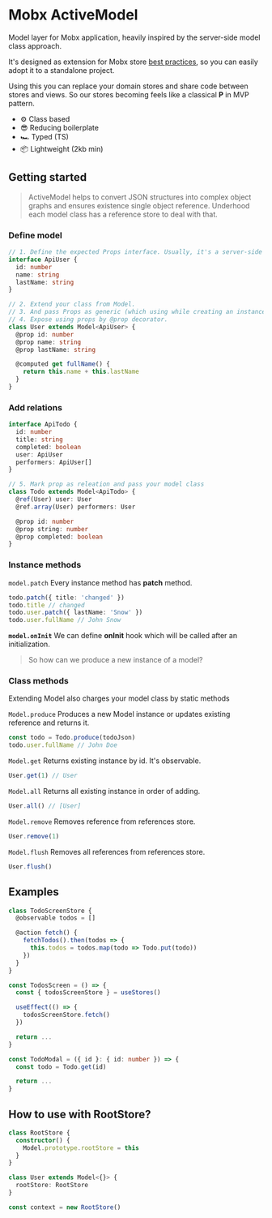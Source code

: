 # Mobx ActiveModel

Model layer for Mobx application, heavily inspired by the server-side model class approach.

It's designed as extension for Mobx store [best practices](https://mobx.js.org/best/store.html), so you can easily adopt it to a standalone project.

Using this you can replace your domain stores and share code between stores and views. So our stores becoming feels like a classical **P** in MVP pattern.

* ⚙️  Class based
* 😎 Reducing boilerplate
* 🏎 Typed (TS)
* 📦 Lightweight (2kb min)

## Getting started
> ActiveModel helps to convert JSON structures into complex object graphs and ensures existence single object reference. Underhood each model class has a reference store to deal with that.

### Define model
```typescript
// 1. Define the expected Props interface. Usually, it's a server-side JSON structure.
interface ApiUser {
  id: number
  name: string
  lastName: string
}

// 2. Extend your class from Model.
// 3. And pass Props as generic (which using while creating an instance and updating it).
// 4. Expose using props by @prop decorator.
class User extends Model<ApiUser> {
  @prop id: number
  @prop name: string
  @prop lastName: string

  @computed get fullName() {
    return this.name + this.lastName
  }
}
```
### Add relations
```typescript
interface ApiTodo {
  id: number
  title: string
  completed: boolean
  user: ApiUser
  performers: ApiUser[]
}

// 5. Mark prop as releation and pass your model class
class Todo extends Model<ApiTodo> {
  @ref(User) user: User
  @ref.array(User) performers: User

  @prop id: number
  @prop string: number
  @prop completed: boolean
}
```
### Instance methods
`model.patch`
Every instance method has **patch** method.
```typescript
todo.patch({ title: 'changed' })
todo.title // changed
todo.user.patch({ lastName: 'Snow' })
todo.user.fullName // John Snow
```
**`model.onInit`**
We can define **onInit** hook which will be called after an initialization.

> So how can we produce a new instance of a model?

### Class methods
Extending Model also charges your model class by static methods

`Model.produce`
Produces a new Model instance or updates existing reference and returns it.
```typescript
const todo = Todo.produce(todoJson)
todo.user.fullName // John Doe
```
`Model.get`
Returns existing instance by id. It's observable.
```typescript
User.get(1) // User
```
`Model.all`
Returns all existing instance in order of adding.
```typescript
User.all() // [User]
```
`Model.remove`
Removes reference from references store.
```typescript
User.remove(1)
```
`Model.flush`
Removes all references from references store.
```typescript
User.flush()
```

## Examples
```typescript
class TodoScreenStore {
  @observable todos = []

  @action fetch() {
    fetchTodos().then(todos => {
      this.todos = todos.map(todo => Todo.put(todo))
    })
  }
}

const TodosScreen = () => {
  const { todosScreenStore } = useStores()

  useEffect(() => {
    todosScreenStore.fetch()
  })

  return ...
}

const TodoModal = ({ id }: { id: number }) => {
  const todo = Todo.get(id)

  return ...
}
```

## How to use with RootStore?
```typescript
class RootStore {
  constructor() {
    Model.prototype.rootStore = this
  }
}

class User extends Model<{}> {
  rootStore: RootStore
}

const context = new RootStore()
```
